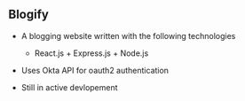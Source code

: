 ## Blogify
- A blogging website written with the following technologies
  - React.js + Express.js + Node.js 
  
- Uses Okta API for oauth2 authentication 
- Still in active devlopement
